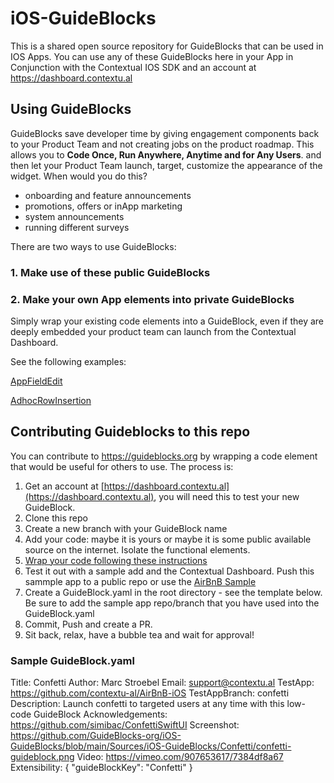 # iOS-GuideBlocks

This is a shared open source repository for GuideBlocks that can be used in IOS Apps.
You can use any of these GuideBlocks here in your App in Conjunction with the Contextual IOS SDK and an account at https://dashboard.contextu.al

## Using GuideBlocks

GuideBlocks save developer time by giving engagement components back to your Product Team and not creating jobs on the product roadmap. This allows you to **Code Once, Run Anywhere, Anytime and for Any Users**. and then let your Product Team launch, target, customize the appearance of the widget. When would you do this?

- onboarding and feature announcements
- promotions, offers or inApp marketing
- system announcements
- running different surveys

There are two ways to use GuideBlocks:

### 1. Make use of these public GuideBlocks


### 2. Make your own App elements into private GuideBlocks

Simply wrap your existing code elements into a GuideBlock, even if they are deeply embedded your product team can launch from the Contextual Dashboard.

See the following examples:

[AppFieldEdit](https://github.com/contextu-al/AirBnB-iOS/tree/guideblocks-org/confetti/airbnb-main/airbnb-main/Components/CustomGuideBlocks/AppFieldEdit)

[AdhocRowInsertion](https://github.com/contextu-al/AirBnB-iOS/tree/guideblocks-org/confetti/airbnb-main/airbnb-main/Components/CustomGuideBlocks/AdhocRowInsertion)
 

## Contributing Guideblocks to this repo

You can contribute to https://guideblocks.org by wrapping a code element that would be useful for others to use. The process is:

1. Get an account at [https://dashboard.contextu.al](https://dashboard.contextu.al), you will need this to test your new GuideBlock.
2. Clone this repo
3. Create a new branch with your GuideBlock name
4. Add your code: maybe it is yours or maybe it is some public available source on the internet. Isolate the functional elements.
5. [Wrap your code following these instructions](https://github.com/GuideBlocks-org#how-do-i-make-a-guideblock)
6. Test it out with a sample add and the Contextual Dashboard. Push this sammple app to a public repo or use the [AirBnB Sample](https://github.com/contextu-al/AirBnB-iOS)
7. Create a GuideBlock.yaml in the root directory - see the template below. Be sure to add the sample app repo/branch that you have used into the GuideBlock.yaml 
8. Commit, Push and create a PR.
9. Sit back, relax, have a bubble tea and wait for approval!


### Sample GuideBlock.yaml

Title: Confetti
Author: Marc Stroebel
Email: support@contextu.al
TestApp: https://github.com/contextu-al/AirBnB-iOS
TestAppBranch: confetti
Description: Launch confetti to targeted users at any time with this low-code GuideBlock
Acknowledgements: https://github.com/simibac/ConfettiSwiftUI
Screenshot: https://github.com/GuideBlocks-org/iOS-GuideBlocks/blob/main/Sources/iOS-GuideBlocks/Confetti/confetti-guideblock.png 
Video: https://vimeo.com/907653617/7384df8a67
Extensibility: {
  "guideBlockKey": "Confetti"
}

 
